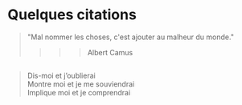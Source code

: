 # Quelques citations

> "Mal nommer les choses, c'est ajouter au malheur du monde."
>>>> Albert Camus
   
##
> Dis-moi et j’oublierai  
> Montre moi et je me souviendrai  
> Implique moi et je comprendrai  

